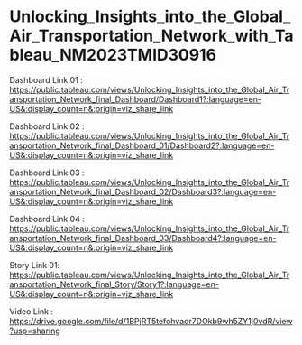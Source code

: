 # Unlocking_Insights_into_the_Global_Air_Transportation_Network_with_Tableau_NM2023TMID30916

Dashboard Link 01 : https://public.tableau.com/views/Unlocking_Insights_into_the_Global_Air_Transportation_Network_final_Dashboard/Dashboard1?:language=en-US&:display_count=n&:origin=viz_share_link

Dashboard Link 02 : https://public.tableau.com/views/Unlocking_Insights_into_the_Global_Air_Transportation_Network_final_Dashboard_01/Dashboard2?:language=en-US&:display_count=n&:origin=viz_share_link

Dashboard Link 03 : https://public.tableau.com/views/Unlocking_Insights_into_the_Global_Air_Transportation_Network_final_Dashboard_02/Dashboard3?:language=en-US&:display_count=n&:origin=viz_share_link

Dashboard Link 04 : https://public.tableau.com/views/Unlocking_Insights_into_the_Global_Air_Transportation_Network_final_Dashboard_03/Dashboard4?:language=en-US&:display_count=n&:origin=viz_share_link
 
Story Link 01: https://public.tableau.com/views/Unlocking_Insights_into_the_Global_Air_Transportation_Network_final_Story/Story1?:language=en-US&:display_count=n&:origin=viz_share_link

Video Link : https://drive.google.com/file/d/1BPjRT5tefohvadr7DOkb9wh5ZY1j0vdR/view?usp=sharing
